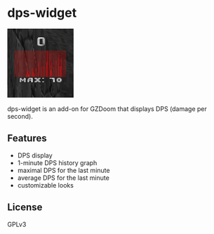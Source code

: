 # dps-widget

![screenshot](screenshots/screenshot.png)

dps-widget is an add-on for GZDoom that displays DPS (damage per second).

## Features

- DPS display
- 1-minute DPS history graph
- maximal DPS for the last minute
- average DPS for the last minute
- customizable looks

## License

GPLv3
